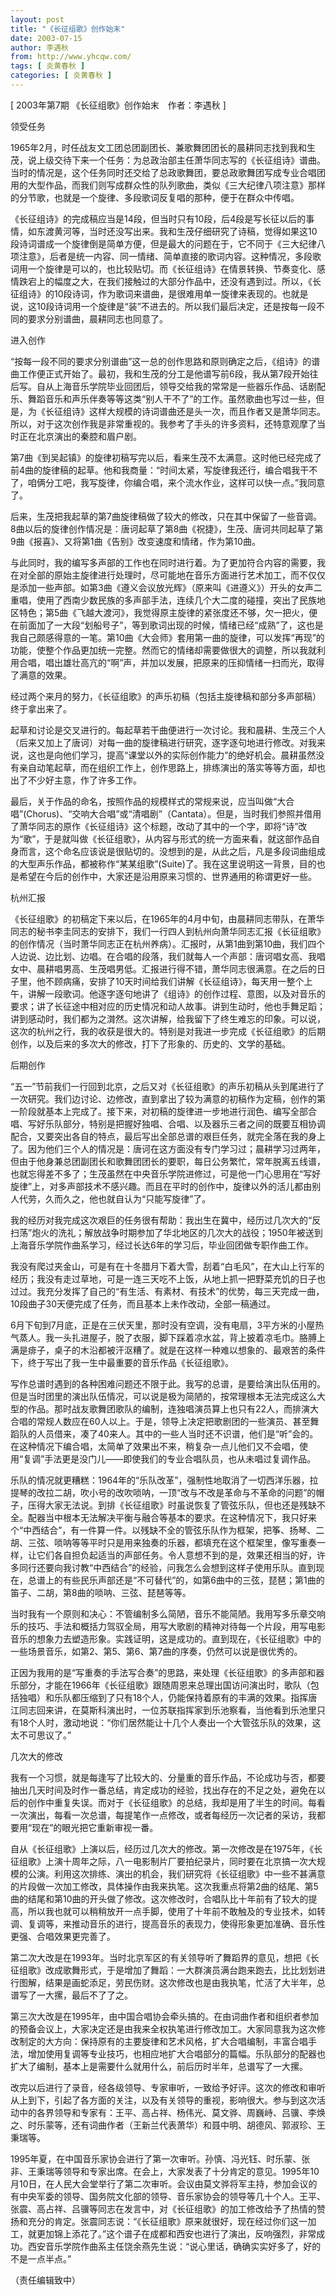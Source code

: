 ```yaml
---
layout: post
title: "《长征组歌》创作始末"
date: 2003-07-15
author: 李遇秋
from: http://www.yhcqw.com/
tags: [ 炎黄春秋 ]
categories: [ 炎黄春秋 ]
---
```



[ 2003年第7期 《长征组歌》创作始末　作者：李遇秋 ]

领受任务


1965年2月，时任战友文工团总团副团长、兼歌舞团团长的晨耕同志找到我和生茂，说上级交待下来一个任务：为总政治部主任萧华同志写的《长征组诗》谱曲。当时的情况是，这个任务同时还交给了总政歌舞团，要总政歌舞团写成专业合唱团用的大型作品，而我们则写成群众性的队列歌曲，类似《三大纪律八项注意》那样的分节歌，也就是一个旋律、多段歌词反复唱的那种，便于在群众中传唱。


《长征组诗》的完成稿应当是14段，但当时只有10段，后4段是写长征以后的事情，如东渡黄河等，当时还没写出来。我和生茂仔细研究了诗稿，觉得如果这10段诗词谱成一个旋律倒是简单方便，但是最大的问题在于，它不同于《三大纪律八项注意》，后者是统一内容、同一情绪、简单直接的歌词内容。这种情况，多段歌词用一个旋律是可以的，也比较贴切。而《长征组诗》在情景转换、节奏变化、感情跌宕上的幅度之大，在我们接触过的大部分作品中，还没有遇到过。所以，《长征组诗》的10段诗词，作为歌词来谱曲，是很难用单一旋律来表现的。也就是说，这10段诗词用一个旋律是“装”不进去的。所以我们最后决定，还是按每一段不同的要求分别谱曲，晨耕同志也同意了。

进入创作


“按每一段不同的要求分别谱曲”这一总的创作思路和原则确定之后，《组诗》的谱曲工作便正式开始了。最初，我和生茂的分工是他谱写前6段，我从第7段开始往后写。自从上海音乐学院毕业回团后，领导交给我的常常是一些器乐作品、话剧配乐、舞蹈音乐和声乐伴奏等等这类“别人干不了”的工作。虽然歌曲也写过一些，但是，为《长征组诗》这样大规模的诗词谱曲还是头一次，而且作者又是萧华同志。所以，对于这次创作我是非常重视的。我参考了手头的许多资料，还特意观摩了当时正在北京演出的秦腔和眉户剧。


第7曲《到吴起镇》的旋律初稿写完以后，看来生茂不太满意。这时他已经完成了前4曲的旋律稿的起草。他和我商量：“时间太紧，写旋律我还行，编合唱我干不了，咱俩分工吧，我写旋律，你编合唱，来个流水作业，这样可以快一点。”我同意了。


后来，生茂把我起草的第7曲旋律稿做了较大的修改，只在其中保留了一些音调。8曲以后的旋律创作情况是：唐诃起草了第8曲《祝捷》，生茂、唐诃共同起草了第9曲《报喜》、又将第1曲《告别》改变速度和情绪，作为第10曲。


与此同时，我的编写多声部的工作也在同时进行着。为了更加符合内容的需要，我在对全部的原始主旋律进行处理时，尽可能地在音乐方面进行艺术加工，而不仅仅是添加一些声部。如第3曲《遵义会议放光辉》（原来叫《进遵义》）开头的女声二重唱，使用了西南少数民族的多声部手法，连续几个大二度的碰撞，突出了民族地区特色；第5曲《飞越大渡河》，我觉得原主旋律的紧张度还不够，欠一把火，便在前面加了一大段“划船号子”，等到歌词出现的时候，情绪已经“成熟”了，这也是我自己颇感得意的一笔。第10曲《大会师》套用第一曲的旋律，可以发挥“再现”的功能，使整个作品更加统一完整。然而它的情绪却需要做很大的调整，所以我就利用合唱，唱出雄壮高亢的“啊”声，并加以发展，把原来的压抑情绪一扫而光，取得了满意的效果。

经过两个来月的努力，《长征组歌》的声乐初稿（包括主旋律稿和部分多声部稿）终于拿出来了。


起草和讨论是交叉进行的。每起草若干曲便进行一次讨论。我和晨耕、生茂三个人（后来又加上了唐诃）对每一曲的旋律稿进行研究，逐字逐句地进行修改。对我来说，这也是向他们学习，提高“课堂以外的实际创作能力”的绝好机会。晨耕虽然没有亲自动笔起草，而在组织工作上，创作思路上，排练演出的落实等等方面，却也出了不少好主意，作了许多工作。


最后，关于作品的命名，按照作品的规模样式的常规来说，应当叫做“大合唱”(Chorus)、“交响大合唱”或“清唱剧”（Cantata）。但是，当时我们参照并借用了萧华同志的原作《长征组诗》这个标题，改动了其中的一个字，即将“诗”改为“歌”，于是就叫做《长征组歌》，从内容与形式的统一方面来看，就这部作品自身而言，这个命名应该说是很贴切的。没想到的是，从此之后，凡是多段词曲组成的大型声乐作品，都被称作“某某组歌”(Suite)了。我在这里说明这一背景，目的也是希望在今后的创作中，大家还是沿用原来习惯的、世界通用的称谓更好一些。

杭州汇报


《长征组歌》的初稿定下来以后，在1965年的4月中旬，由晨耕同志带队，在萧华同志的秘书李圭同志的安排下，我们一行四人到杭州向萧华同志汇报《长征组歌》的创作情况（当时萧华同志正在杭州养病）。汇报时，从第1曲到第10曲，我们四个人边说、边比划、边唱。在合唱的段落，我们就每人一个声部：唐诃唱女高、我唱女中、晨耕唱男高、生茂唱男低。汇报进行得不错，萧华同志很满意。在之后的日子里，他不顾病痛，安排了10天时间给我们讲解《长征组诗》，每天用一整个上午，讲解一段歌词。他逐字逐句地讲了《组诗》的创作过程、意图，以及对音乐的要求；讲了长征途中相对应的历史情况和动人故事。讲到生动时，他也手舞足蹈；讲到感动时，我们都为之潸然。这次讲解，给我留下了终生难忘的印象。可以说，这次的杭州之行，我的收获是很大的。特别是对我进一步完成《长征组歌》的后期创作，以及后来的多次大的修改，打下了形象的、历史的、文学的基础。

后期创作


“五一”节前我们一行回到北京，之后又对《长征组歌》的声乐初稿从头到尾进行了一次研究。我们边讨论、边修改，直到拿出了较为满意的初稿作为定稿，创作的第一阶段就基本上完成了。接下来，对初稿的旋律进一步地进行润色、编写全部合唱、写好乐队部分，特别是把握好独唱、合唱、以及器乐三者之间的既要互相协调配合，又要突出各自的特点，最后写出全部总谱的艰巨任务，就完全落在我的身上了。因为他们三个人的情况是：唐诃在这方面没有专门学习过；晨耕学习过两年，但由于他身兼总团副团长和歌舞团团长的要职，每日公务繁忙，常年脱离五线谱，也就忘得差不多了；生茂虽然在中央音乐学院进修过，可是他一门心思用在“写好旋律”上，对多声部技术不感兴趣。而且在平时的创作中，旋律以外的活儿都由别人代劳，久而久之，他也就自认为“只能写旋律”了。


我的经历对我完成这次艰巨的任务很有帮助：我出生在冀中，经历过几次大的“反扫荡”炮火的洗礼；解放战争时期参加了华北地区的几次大的战役；1950年被送到上海音乐学院作曲系学习，经过长达6年的学习后，毕业回团做专职作曲工作。


我没有爬过夹金山，可是有在十冬腊月下着大雪，刮着“白毛风”，在大山上行军的经历；我没有走过草地，可是一连三天吃不上饭，从地上抓一把野菜充饥的日子也过过。我充分发挥了自己的“有生活、有素材、有技术”的优势，每三天完成一曲，10段曲子30天便完成了任务，而且基本上未作改动，全部一稿通过。


6月下旬到7月底，正是在三伏天里，那时没有空调，没有电扇，3平方米的小屋热气蒸人。我一头扎进屋子，脱了衣服，脚下踩着凉水盆，背上披着凉毛巾。胳膊上满是痱子，桌子的木沿都被汗沤糟了。就是在这样一种难以想象的、最艰苦的条件下，终于写出了我一生中最重要的音乐作品《长征组歌》。


写作总谱时遇到的各种困难问题还不限于此。我写的总谱，是要给演出队伍用的。但是当时团里的演出队伍情况，可以说是极为简陋的，按常理根本无法完成这么大型的作品。那时战友歌舞团歌队的编制，连独唱演员算上也只有22人，而排演大合唱的常规人数应在60人以上。于是，领导上决定把歌剧团的一些演员、甚至舞蹈队的人员借来，凑了40来人。其中的一些人当时还不识谱，他们是“听”会的。在这种情况下编合唱，太简单了效果出不来，稍复杂一点儿他们又不会唱，使用“复调”手法更是没门儿——即使我们的专业合唱队员，也从未唱过复调作品。


乐队的情况就更糟糕：1964年的“乐队改革”，强制性地取消了一切西洋乐器，拉提琴的改拉二胡，吹小号的改吹唢呐，一顶“改与不改是革命与不革命的问题”的帽子，压得大家无法说。到排《长征组歌》时虽说恢复了管弦乐队，但也还是残缺不全。配器当中根本无法解决平衡与融合等基本的要求。在这种情况下，我只好来个“中西结合”，有一件算一件。以残缺不全的管弦乐队作为框架，把筝、扬琴、二胡、三弦、唢呐等等平时只是用来独奏的乐器，都填充在这个框架里，像写重奏一样，让它们各自担负起适当的声部任务。令人意想不到的是，效果还相当的好，许多同行还要向我讨教“中西结合”的经验，问我怎么会想到这样子使用乐队。直到现在，总谱上的有些民乐声部还是“不可替代”的，如第6曲中的三弦，琵琶；第1曲的笛子、二胡，第8曲的唢呐、三弦、琵琶等等。


当时我有一个原则和决心：不管编制多么简陋，音乐不能简陋。我用写多乐章交响乐的技巧、手法和概括力驾驭全局，用写大歌剧的精神对待每一个片段，用写电影音乐的想象力去塑造形象。实践证明，这是成功的。直到现在，《长征组歌》中的一些场景音乐，如第2、第5、第6、第7曲的序奏，仍然可以说是很优秀的。


正因为我用的是“写重奏的手法写合奏”的思路，来处理《长征组歌》的多声部和器乐部分，才能在1966年《长征组歌》跟随周恩来总理出国访问演出时，歌队（包括独唱）和乐队都压缩到了只有18个人，仍能保持着原有的丰满的效果。指挥唐江同志回来讲，在莫斯科演出时，一位苏联指挥家到乐池察看，当他看到乐池里只有18个人时，激动地说：“你们居然能让十几个人奏出一个大管弦乐队的效果，这太不可思议了。”

几次大的修改


我有一个习惯，就是每逢写了比较大的、分量重的音乐作品，不论成功与否，都要抽出几天时间及时作一番总结，肯定成功的经验，找出存在的不足之处，避免在以后的创作中重复失误。而对于《长征组歌》的总结，我却是用了半生的时间。每看一次演出，每看一次总谱，每提笔作一点修改，或者每经历一次记者的采访，我都要用“现在”的眼光把它重新审视一番。


自从《长征组歌》上演以后，经历过几次大的修改。第一次修改是在1975年，《长征组歌》上演十周年之际，八一电影制片厂要拍纪录片，同时要在北京搞一次大规模的公演。利用这次排练、演出的机会，我们研究将《长征组歌》中一些不甚满意的片段做一次加工修改，具体操作由我来执笔。这次我重点将第2曲的结尾、第5曲的结尾和第10曲的开头做了修改。这次修改时，合唱队比十年前有了较大的提高，所以我也就可以稍稍放开一点手脚，使用了十年前不敢触及的专业技术，如转调、复调等，来推动音乐的进行，提高音乐的表现力，使得形象更加准确、音乐性更强、合唱效果更完善了。


第二次大改是在1993年。当时北京军区的有关领导听了舞蹈界的意见，想把《长征组歌》改成歌舞形式，于是增加了舞蹈：一大群演员满台跑来跑去，比比划划进行图解，结果是画蛇添足，劳民伤财。这次修改也是由我执笔，忙活了大半年，总谱写了一大摞，最后不了了之。


第三次大改是在1995年，由中国合唱协会牵头搞的。在由词曲作者和组织者参加的预备会议上，大家决定还是由我来全权执笔进行修改加工。大家同意我为这次修改制定的大方向：保持原有的主要旋律和艺术风格，扩大合唱编制，丰富合唱手法，增加使用复调等专业技巧，也相应地扩大合唱部分的篇幅。乐队部分的配器也扩大了编制，基本上是需要什么就用什么，前后历时半年，总谱写了一大摞。


改完以后进行了录音，经各级领导、专家审听，一致给予好评。这次的修改和审听从上到下，引起了各方面的关注，以及有关领导的重视，影响很大。参与到这次活动中的各界领导和专家有：王平、高占祥、杨伟光、莫文骅、周巍峙、吕骥、李焕之、时乐蒙等，还有词曲作者（王新兰代表萧华）和聂中明、胡德风、郭淑珍、王秉瑞等。


1995年夏，在中国音乐家协会进行了第一次审听。孙慎、冯光钰、时乐蒙、张非、王秉瑞等领导和专家出席。在会上，大家发表了十分肯定的意见。1995年10月10日，在人民大会堂举行了第二次审听。会议由莫文骅将军主持，参加会议的有中央军委的领导、国务院文化部的领导、音乐家协会的领导等几十个人。王平、张震、高占祥、吕骥等同志在发言中，对《长征组歌》的加工修改给予了热情的赞扬和充分的肯定。张震同志说：“《长征组歌》原来就很好，现在经过你们这一加工，就更加锦上添花了。”这个谱子在成都和西安也进行了演出，反响强烈，非常成功。西安音乐学院作曲系主任饶余燕先生说：“说心里话，确确实实好多了，好的不是一点半点。”

（责任编辑致中）


